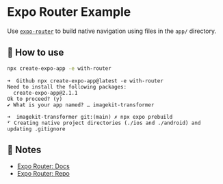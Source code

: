 # Expo Router Example

Use [`expo-router`](https://expo.github.io/router) to build native navigation using files in the `app/` directory.

## 🚀 How to use

```sh
npx create-expo-app -e with-router
```

```log
➜  Github npx create-expo-app@latest -e with-router
Need to install the following packages:
  create-expo-app@2.1.1
Ok to proceed? (y)
✔ What is your app named? … imagekit-transformer
```

```log
➜  imagekit-transformer git:(main) ✗ npx expo prebuild
⠋ Creating native project directories (./ios and ./android) and updating .gitignore
```

## 📝 Notes

- [Expo Router: Docs](https://expo.github.io/router)
- [Expo Router: Repo](https://github.com/expo/router)
